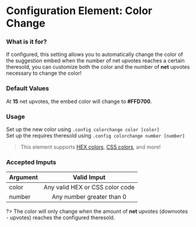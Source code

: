 # Configuration Element: Color Change

### What is it for?
If configured, this setting allows you to automatically change the color of the suggestion embed when the number of net upvotes reaches a certain theresold, you can customize both the color and the number of **net** upvotes necessary to change the color! 

### Default Values
At **15** net upvotes, the embed color will change to **#FFD700**.


### Usage
Set up the new color using `.config colorchange color [color]`\
Set up the requires theresold using `.config colorchange number [number]`

> This element supports [HEX colors](https://www.w3schools.com/colors/colors_picker.asp), [CSS colors](https://www.w3schools.com/colors/colors_w3css.asp), and more!

### Accepted Imputs
| Argument              |               Valid Imput             |
|-----------------------|:-------------------------------------:|
| color                 | Any valid HEX or CSS color code       |
| number                | Any number greater than 0             |


?> The color will only change when the amount of **net** upvotes (downvotes - upvotes) reaches the configured theresold.
